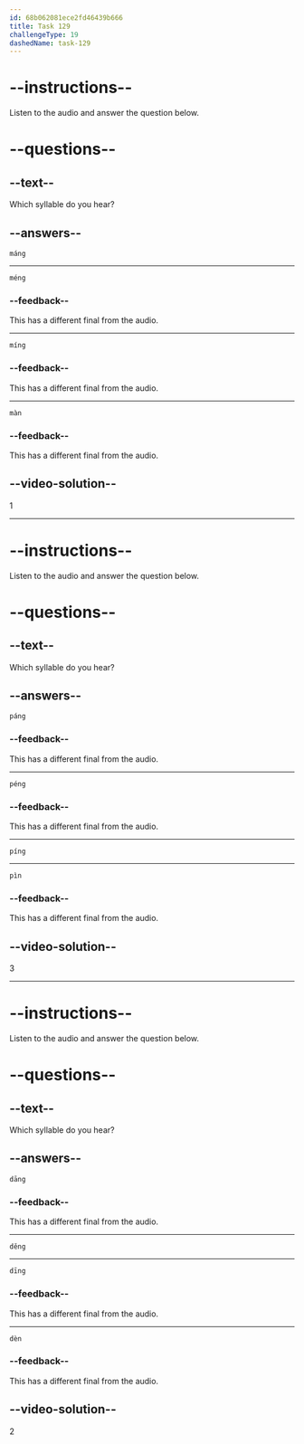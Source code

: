 ```yaml
---
id: 68b062081ece2fd46439b666
title: Task 129
challengeType: 19
dashedName: task-129
---
```


<!-- (Audio) A: máng -->

# --instructions--

Listen to the audio and answer the question below.

# --questions--

## --text--

Which syllable do you hear?

## --answers--

`máng`

---

`méng`

### --feedback--

This has a different final from the audio.

---

`míng`

### --feedback--

This has a different final from the audio.

---

`màn`

### --feedback--

This has a different final from the audio.

## --video-solution--

1

---

<!-- (Audio) A: píng -->

# --instructions--

Listen to the audio and answer the question below.

# --questions--

## --text--

Which syllable do you hear?

## --answers--

`páng`

### --feedback--

This has a different final from the audio.

---

`péng`

### --feedback--

This has a different final from the audio.

---

`píng`

---

`pìn`

### --feedback--

This has a different final from the audio.

## --video-solution--

3

---

<!-- (Audio) A: děng -->

# --instructions--

Listen to the audio and answer the question below.

# --questions--

## --text--

Which syllable do you hear?

## --answers--

`dāng`

### --feedback--

This has a different final from the audio.

---

`děng`

---

`dīng`

### --feedback--

This has a different final from the audio.

---

`dèn`

### --feedback--

This has a different final from the audio.

## --video-solution--

2
